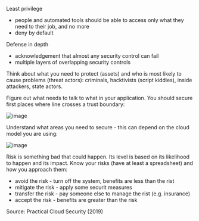 Least privilege

* people and automated tools should be able to access only what they need to their job, and no more
* deny by default

Defense in depth

* acknowledgement that almost any security control can fail
* multiple layers of overlapping security controls

Think about what you need to protect (assets) and who is most likely to cause problems (threat actors): criminals, hacktivists (script kiddies), inside attackers, state actors.

Figure out what needs to talk to what in your application. You should secure first places where line crosses a trust boundary:

![image](https://user-images.githubusercontent.com/1047259/138698724-4a6ecae8-fe54-4d45-b7a8-3b35dfab50e1.png)

Understand what areas you need to secure - this can depend on the cloud model you are using:

![image](https://user-images.githubusercontent.com/1047259/138699080-24091008-c78f-48c1-bcc9-e9ac6afd0f8d.png)

Risk is something bad that could happen. Its level is based on its likelihood to happen and its impact. Know your risks (have at least a spreadsheet) and how you approach them:

* avoid the risk - turn off the system, benefits are less than the rist
* mitigate the risk - apply some securit measures
* transfer the risk - pay someone else to manage the rist (e.g. insurance)
* accept the risk - benefits are greater than the risk

Source: Practical Cloud Security (2019)
